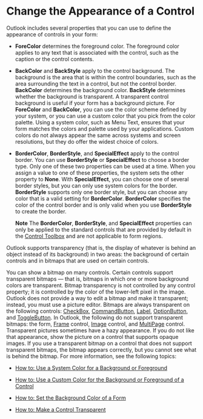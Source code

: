 
# Change the Appearance of a Control

Outlook includes several properties that you can use to define the appearance of controls in your form: 


-  **ForeColor** determines the foreground color. The foreground color applies to any text that is associated with the control, such as the caption or the control contents.
    
-  **BackColor** and **BackStyle** apply to the control background. The background is the area that is within the control boundaries, such as the area surrounding the text in a control, but not the control border. **BackColor** determines the background color. **BackStyle** determines whether the background is transparent. A transparent control background is useful if your form has a background picture. For **ForeColor** and **BackColor**, you can use the color scheme defined by your system, or you can use a custom color that you pick from the color palette. Using a system color, such as Menu Text, ensures that your form matches the colors and palette used by your applications. Custom colors do not always appear the same across systems and screen resolutions, but they do offer the widest choice of colors. 
    
-  **BorderColor**,  **BorderStyle**, and  **SpecialEffect** apply to the control border. You can use **BorderStyle** or **SpecialEffect** to choose a border type. Only one of these two properties can be used at a time. When you assign a value to one of these properties, the system sets the other property to **None**. With  **SpecialEffect**, you can choose one of several border styles, but you can only use system colors for the border.  **BorderStyle** supports only one border style, but you can choose any color that is a valid setting for **BorderColor**.  **BorderColor** specifies the color of the control border and is only valid when you use **BorderStyle** to create the border.
    
     **Note**  The  **BorderColor**,  **BorderStyle**, and  **SpecialEffect** properties can only be applied to the standard controls that are provided by default in the [Control Toolbox](0dac9ed6-d9d5-1c3b-cfd2-ce564e5dc6e2.md) and are not applicable to form regions.

Outlook supports transparency (that is, the display of whatever is behind an object instead of its background) in two areas: the background of certain controls and in bitmaps that are used on certain controls.

You can show a bitmap on many controls. Certain controls support transparent bitmaps — that is, bitmaps in which one or more background colors are transparent. Bitmap transparency is not controlled by any control property; it is controlled by the color of the lower-left pixel in the image. Outlook does not provide a way to edit a bitmap and make it transparent; instead, you must use a picture editor.
Bitmaps are always transparent on the following controls:  [CheckBox](1834855b-f96c-aaa1-24ce-81d1e4e4e1db.md),  [CommandButton](bb2bcfaa-e7a5-cedc-2ed7-bcc17a4d8fb6.md),  [Label](546cc9e1-90e9-3b29-88ac-02fcc75f8f29.md),  [OptionButton](8009dd64-44b5-3b66-e8d4-e3535e014396.md), and  [ToggleButton](01ce5640-9f19-3c0e-1aa4-96d87074bf8b.md). In Outlook, the following do not support transparent bitmaps: the form,  [Frame](5fb494d3-8e00-852a-c361-0e99358b1ce8.md) control, [Image](d2bcc281-6af0-5bbf-fa7f-ac581dbcf5dc.md) control, and [MultiPage](ac0fa233-81fe-8a34-4113-6907c6d8f7e2.md) control.
Transparent pictures sometimes have a hazy appearance. If you do not like that appearance, show the picture on a control that supports opaque images. If you use a transparent bitmap on a control that does not support transparent bitmaps, the bitmap appears correctly, but you cannot see what is behind the bitmap.
For more information, see the following topics:

-  [How to: Use a System Color for a Background or Foreground](77dd2d09-5aba-3f30-7360-b6eda7e3a375.md)
    
-  [How to: Use a Custom Color for the Background or Foreground of a Control](25bd9ffc-ce15-5090-9b75-5b19c8ec8b5d.md)
    
-  [ How to: Set the Background Color of a Form](e1af9e24-3038-dcfb-6a60-632b714f760f.md)
    
-  [How to: Make a Control Transparent](dc6abbe8-1c28-080b-bd20-80e13b04bdad.md)
    
